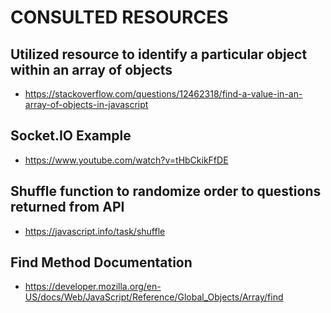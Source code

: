 # CONSULTED RESOURCES

## Utilized resource to identify a particular object within an array of objects

-   https://stackoverflow.com/questions/12462318/find-a-value-in-an-array-of-objects-in-javascript

## Socket.IO Example

-   https://www.youtube.com/watch?v=tHbCkikFfDE

## Shuffle function to randomize order to questions returned from API

-   https://javascript.info/task/shuffle

## Find Method Documentation

-   https://developer.mozilla.org/en-US/docs/Web/JavaScript/Reference/Global_Objects/Array/find
